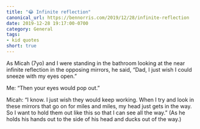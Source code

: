 ```yaml
---
title: "😂 Infinite reflection"
canonical_url: https://bennorris.com/2019/12/28/infinite-reflection
date: 2019-12-28 19:17:00-0700
category: General
tags:
- kid quotes
short: true
---
```


As Micah (7yo) and I were standing in the bathroom looking at the near infinite reflection in the opposing mirrors, he said, “Dad, I just wish I could sneeze with my eyes open.”

Me: “Then your eyes would pop out.”

Micah: “I know. I just wish they would keep working. When I try and look in these mirrors that go on for miles and miles, my head just gets in the way. So I want to hold them out like this so that I can see all the way.” (As he holds his hands out to the side of his head and ducks out of the way.)
